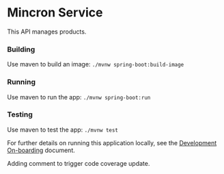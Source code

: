 # Mincron Service

This API manages products.

### Building

Use maven to build an image: `./mvnw spring-boot:build-image`

### Running

Use maven to run the app: `./mvnw spring-boot:run`

### Testing

Use maven to test the app: `./mvnw test`

For further details on running this application locally, see the [Development On-boarding](https://reeceusa.atlassian.net/wiki/spaces/ECOMM/pages/195919873/Development+On-boarding+Checklist) document.

Adding comment to trigger code coverage update.